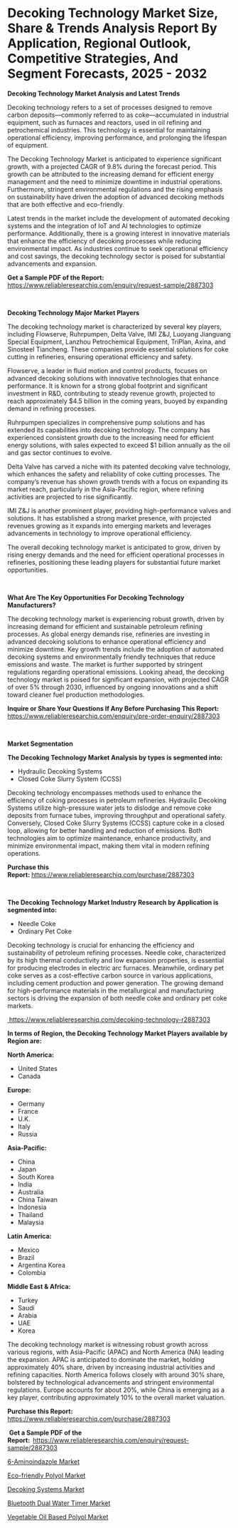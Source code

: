 <p><h1>Decoking Technology Market Size, Share & Trends Analysis Report By Application, Regional Outlook, Competitive Strategies, And Segment Forecasts, 2025 - 2032</h1></p><p><strong>Decoking Technology Market Analysis and Latest Trends</strong></p>
<p><p>Decoking technology refers to a set of processes designed to remove carbon deposits—commonly referred to as coke—accumulated in industrial equipment, such as furnaces and reactors, used in oil refining and petrochemical industries. This technology is essential for maintaining operational efficiency, improving performance, and prolonging the lifespan of equipment.</p><p>The Decoking Technology Market is anticipated to experience significant growth, with a projected CAGR of 9.8% during the forecast period. This growth can be attributed to the increasing demand for efficient energy management and the need to minimize downtime in industrial operations. Furthermore, stringent environmental regulations and the rising emphasis on sustainability have driven the adoption of advanced decoking methods that are both effective and eco-friendly.</p><p>Latest trends in the market include the development of automated decoking systems and the integration of IoT and AI technologies to optimize performance. Additionally, there is a growing interest in innovative materials that enhance the efficiency of decoking processes while reducing environmental impact. As industries continue to seek operational efficiency and cost savings, the decoking technology sector is poised for substantial advancements and expansion.</p></p>
<p><strong>Get a Sample PDF of the Report:&nbsp;</strong> <a href="https://www.reliableresearchiq.com/enquiry/request-sample/2887303?utm_campaign=1102&utm_medium=2&utm_source=Github&utm_content=ia&utm_term=14032025&utm_id=decoking-technology">https://www.reliableresearchiq.com/enquiry/request-sample/2887303</a></p>
<p>&nbsp;</p>
<p><strong>Decoking Technology Major Market Players</strong></p>
<p><p>The decoking technology market is characterized by several key players, including Flowserve, Ruhrpumpen, Delta Valve, IMI Z&J, Luoyang Jianguang Special Equipment, Lanzhou Petrochemical Equipment, TriPlan, Axina, and Sinosteel Tiancheng. These companies provide essential solutions for coke cutting in refineries, ensuring operational efficiency and safety.</p><p>Flowserve, a leader in fluid motion and control products, focuses on advanced decoking solutions with innovative technologies that enhance performance. It is known for a strong global footprint and significant investment in R&D, contributing to steady revenue growth, projected to reach approximately $4.5 billion in the coming years, buoyed by expanding demand in refining processes.</p><p>Ruhrpumpen specializes in comprehensive pump solutions and has extended its capabilities into decoking technology. The company has experienced consistent growth due to the increasing need for efficient energy solutions, with sales expected to exceed $1 billion annually as the oil and gas sector continues to evolve.</p><p>Delta Valve has carved a niche with its patented decoking valve technology, which enhances the safety and reliability of coke cutting processes. The company’s revenue has shown growth trends with a focus on expanding its market reach, particularly in the Asia-Pacific region, where refining activities are projected to rise significantly.</p><p>IMI Z&J is another prominent player, providing high-performance valves and solutions. It has established a strong market presence, with projected revenues growing as it expands into emerging markets and leverages advancements in technology to improve operational efficiency.</p><p>The overall decoking technology market is anticipated to grow, driven by rising energy demands and the need for efficient operational processes in refineries, positioning these leading players for substantial future market opportunities.</p></p>
<p>&nbsp;</p>
<p><strong>What Are The Key Opportunities For Decoking Technology Manufacturers?</strong></p>
<p><p>The decoking technology market is experiencing robust growth, driven by increasing demand for efficient and sustainable petroleum refining processes. As global energy demands rise, refineries are investing in advanced decoking solutions to enhance operational efficiency and minimize downtime. Key growth trends include the adoption of automated decoking systems and environmentally friendly techniques that reduce emissions and waste. The market is further supported by stringent regulations regarding operational emissions. Looking ahead, the decoking technology market is poised for significant expansion, with projected CAGR of over 5% through 2030, influenced by ongoing innovations and a shift toward cleaner fuel production methodologies.</p></p>
<p><strong>Inquire or Share Your Questions If Any Before Purchasing This Report:</strong> <a href="https://www.reliableresearchiq.com/enquiry/pre-order-enquiry/2887303?utm_campaign=1102&utm_medium=2&utm_source=Github&utm_content=ia&utm_term=14032025&utm_id=decoking-technology">https://www.reliableresearchiq.com/enquiry/pre-order-enquiry/2887303</a></p>
<p>&nbsp;</p>
<p><strong>Market Segmentation</strong></p>
<p><strong>The Decoking Technology Market Analysis by types is segmented into:</strong></p>
<p><ul><li>Hydraulic Decoking Systems</li><li>Closed Coke Slurry System (CCSS)</li></ul></p>
<p><p>Decoking technology encompasses methods used to enhance the efficiency of coking processes in petroleum refineries. Hydraulic Decoking Systems utilize high-pressure water jets to dislodge and remove coke deposits from furnace tubes, improving throughput and operational safety. Conversely, Closed Coke Slurry Systems (CCSS) capture coke in a closed loop, allowing for better handling and reduction of emissions. Both technologies aim to optimize maintenance, enhance productivity, and minimize environmental impact, making them vital in modern refining operations.</p></p>
<p><strong>Purchase this Report:&nbsp;</strong><a href="https://www.reliableresearchiq.com/purchase/2887303?utm_campaign=1102&utm_medium=2&utm_source=Github&utm_content=ia&utm_term=14032025&utm_id=decoking-technology">https://www.reliableresearchiq.com/purchase/2887303</a></p>
<p>&nbsp;</p>
<p><strong>The Decoking Technology Market Industry Research by Application is segmented into:</strong></p>
<p><ul><li>Needle Coke</li><li>Ordinary Pet Coke</li></ul></p>
<p><p>Decoking technology is crucial for enhancing the efficiency and sustainability of petroleum refining processes. Needle coke, characterized by its high thermal conductivity and low expansion properties, is essential for producing electrodes in electric arc furnaces. Meanwhile, ordinary pet coke serves as a cost-effective carbon source in various applications, including cement production and power generation. The growing demand for high-performance materials in the metallurgical and manufacturing sectors is driving the expansion of both needle coke and ordinary pet coke markets.</p></p>
<p><a href="https://www.reliableresearchiq.com/decoking-technology-r2887303?utm_campaign=1102&utm_medium=2&utm_source=Github&utm_content=ia&utm_term=14032025&utm_id=decoking-technology">&nbsp;https://www.reliableresearchiq.com/decoking-technology-r2887303</a></p>
<p><strong>In terms of Region, the Decoking Technology Market Players available by Region are:</strong></p>
<p>
    <p> <strong> North America: </strong>
        <ul>
            <li>United States</li>
            <li>Canada</li>
        </ul>
        </p> 
    <p> <strong> Europe: </strong>
        <ul>
            <li>Germany</li>
            <li>France</li>
            <li>U.K.</li>
            <li>Italy</li>
            <li>Russia</li>
        </ul>
        </p> 
    <p> <strong> Asia-Pacific: </strong>
        <ul>
            <li>China</li>
            <li>Japan</li>
            <li>South Korea</li>
            <li>India</li>
            <li>Australia</li>
            <li>China Taiwan</li>
            <li>Indonesia</li>
            <li>Thailand</li>
            <li>Malaysia</li>
        </ul>
        </p> 
    <p> <strong> Latin America: </strong>
        <ul>
            <li>Mexico</li>
            <li>Brazil</li>
            <li>Argentina Korea</li>
            <li>Colombia</li>
        </ul>
        </p> 
    <p> <strong> Middle East & Africa: </strong>
        <ul>
            <li>Turkey</li>
            <li>Saudi</li>
            <li>Arabia</li>
            <li>UAE</li>
            <li>Korea</li>
        </ul>
    </p>
    </p>
<p><p>The decoking technology market is witnessing robust growth across various regions, with Asia-Pacific (APAC) and North America (NA) leading the expansion. APAC is anticipated to dominate the market, holding approximately 40% share, driven by increasing industrial activities and refining capacities. North America follows closely with around 30% share, bolstered by technological advancements and stringent environmental regulations. Europe accounts for about 20%, while China is emerging as a key player, contributing approximately 10% to the overall market valuation.</p></p>
<p><strong>Purchase this Report: </strong><a href="https://www.reliableresearchiq.com/purchase/2887303?utm_campaign=1102&utm_medium=2&utm_source=Github&utm_content=ia&utm_term=14032025&utm_id=decoking-technology">https://www.reliableresearchiq.com/purchase/2887303</a></p>
<p>&nbsp;<strong>Get a Sample PDF of the Report:&nbsp;&nbsp;</strong><a href="https://www.reliableresearchiq.com/enquiry/request-sample/2887303?utm_campaign=1102&utm_medium=2&utm_source=Github&utm_content=ia&utm_term=14032025&utm_id=decoking-technology">https://www.reliableresearchiq.com/enquiry/request-sample/2887303</a></p>
<p><strong></strong></p>
<p><p><a href="https://github.com/sacmatidora/Market-Research-Report-List-1/blob/main/6-aminoindazole-market.md?utm_campaign=1102&utm_medium=2&utm_source=Github&utm_content=ia&utm_term=14032025&utm_id=decoking-technology">6-Aminoindazole Market</a></p><p><a href="https://github.com/cingozascard/Market-Research-Report-List-1/blob/main/eco-friendly-polyol-market.md?utm_campaign=1102&utm_medium=2&utm_source=Github&utm_content=ia&utm_term=14032025&utm_id=decoking-technology">Eco-friendly Polyol Market</a></p><p><a href="https://github.com/zalubakoraka/Market-Research-Report-List-1/blob/main/decoking-systems-market.md?utm_campaign=1102&utm_medium=2&utm_source=Github&utm_content=ia&utm_term=14032025&utm_id=decoking-technology">Decoking Systems Market</a></p><p><a href="https://github.com/airitaursela/Market-Research-Report-List-1/blob/main/bluetooth-dual-water-timer-market.md?utm_campaign=1102&utm_medium=2&utm_source=Github&utm_content=ia&utm_term=14032025&utm_id=decoking-technology">Bluetooth Dual Water Timer Market</a></p><p><a href="https://github.com/ardgenoud/Market-Research-Report-List-1/blob/main/vegetable-oil-based-polyol-market.md?utm_campaign=1102&utm_medium=2&utm_source=Github&utm_content=ia&utm_term=14032025&utm_id=decoking-technology">Vegetable Oil Based Polyol Market</a></p></p>